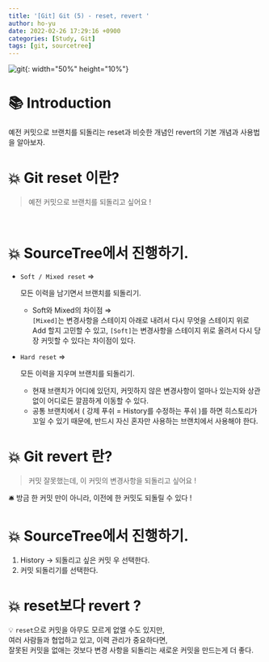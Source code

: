 ```yaml
---
title: '[Git] Git (5) - reset, revert '
author: ho-yu
date: 2022-02-26 17:29:16 +0900
categories: [Study, Git]
tags: [git, sourcetree]
---
```


![git](https://user-images.githubusercontent.com/64628448/155834033-6e1dbb9a-3531-47c9-805f-6ed3ffa34702.png){: width="50%" height="10%"}

# 📚 Introduction

예전 커밋으로 브랜치를 되돌리는 reset과 
비슷한 개념인 revert의 기본 개념과 사용법을 알아보자.

# 💥 Git reset 이란? 
> 예전 커밋으로 브랜치를 되돌리고 싶어요 !
<br>

# 💥 SourceTree에서 진행하기.
- `Soft / Mixed reset` ⇒
    
    모든 이력을 남기면서 브랜치를 되돌리기. 
    - Soft와 Mixed의 차이점 ⇒ <br>
        `[Mixed]`는  변경사항을 스테이지 아래로 내려서 다시 무엇을 스테이지 위로 Add 할지 고민할 수 있고, `[Soft]`는 변경사항을 스테이지 위로 올려서 다시 당장 커밋할 수 있다는 차이점이 있다.
        
- `Hard reset` ⇒
    
    모든 이력을 지우며 브랜치를 되돌리기.
    - 현재 브랜치가 어디에 있던지, 커밋하지 않은 변경사항이 얼마나 있는지와 상관없이 어디로든 깔끔하게 이동할 수 있다.
    - 공통 브랜치에서 ( 강제 푸쉬 = History를 수정하는 푸쉬 )를 하면 히스토리가 꼬일 수 있기 때문에, 반드시 자신 혼자만 사용하는 브랜치에서 사용해야 한다.


# 💥 Git revert 란? 
> 커밋 잘못했는데, 이 커밋의 변경사항을 되돌리고 싶어요 ! 

🛎 방금 한 커밋 만이 아니라, 이전에 한 커밋도 되돌릴 수 있다 !
<br>

# 💥 SourceTree에서 진행하기.
1. History → 되돌리고 싶은 커밋 우 선택한다.
2. 커밋 되돌리기를 선택한다.

# 💥 reset보다 revert ?
💡 `reset`으로 커밋을 아무도 모르게 없앨 수도 있지만, <br> 
여러 사람들과 협업하고 있고, 이력 관리가 중요하다면,<br> 
잘못된 커밋을 없애는 것보다 변경 사항을 되돌리는 새로운 커밋을 만드는게 더 좋다.